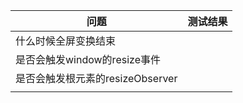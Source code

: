 | 问题                             | 测试结果 |
| -------------------------------- | -------- |
| 什么时候全屏变换结束             |          |
| 是否会触发window的resize事件     |          |
| 是否会触发根元素的resizeObserver |          |
|                                  |          |